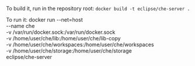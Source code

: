  To build it, run in the repository root:
  `docker build -t eclipse/che-server .`

 To run it:
  docker run --net=host \
             --name che \
             -v /var/run/docker.sock:/var/run/docker.sock \
             -v /home/user/che/lib:/home/user/che/lib-copy \
             -v /home/user/che/workspaces:/home/user/che/workspaces \
             -v /home/user/che/storage:/home/user/che/storage \
             eclipse/che-server
